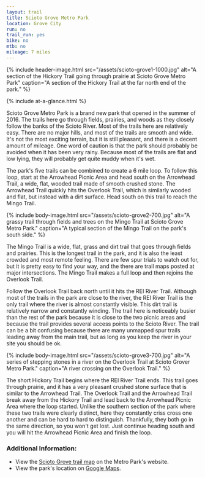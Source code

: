 ```yaml
---
layout: trail
title: Scioto Grove Metro Park
location: Grove City
run: no
trail_run: yes
bike: no
mtb: no
mileage: 7 miles
---
```

{% include header-image.html src="/assets/scioto-grove1-1000.jpg" alt="A section of the Hickory Trail going through prairie at Scioto Grove Metro Park" caption="A section of the Hickory Trail at the far north end of the park." %}

{% include at-a-glance.html %}

Scioto Grove Metro Park is a brand new park that opened in the summer of 2016.  The trails here go through fields, prairies, and woods as they closely follow the banks of the Scioto River.  Most of the trails here are relatively easy.  There are no major hills, and most of the trails are smooth and wide.  It's not the most exciting terrain, but it is still pleasant, and there is a decent amount of mileage.  One word of caution is that the park should probably be avoided when it has been very rainy.  Because most of the trails are flat and low lying, they will probably get quite muddy when it's wet.

The park's five trails can be combined to create a 6 mile loop.  To follow this loop, start at the Arrowhead Picnic Area and head south on the Arrowhead Trail, a wide, flat, wooded trail made of smooth crushed stone.  The Arrowhead Trail quickly hits the Overlook Trail, which is similarly wooded and flat, but instead with a dirt surface. Head south on this trail to reach the Mingo Trail.

{% include body-image.html src="/assets/scioto-grove2-700.jpg" alt="A grassy trail through fields and trees on the Mingo Trail at Scioto Grove Metro Park." caption="A typical section of the Mingo Trail on the park's south side." %}

The Mingo Trail is a wide, flat, grass and dirt trail that goes through fields and prairies.  This is the longest trail in the park, and it is also the least crowded and most remote feeling.  There are few spur trials to watch out for, but it is pretty easy to find your way, and the there are trail maps posted at major intersections.  The Mingo Trail makes a full loop and then rejoins the Overlook Trail.

Follow the Overlook Trail back north until it hits the REI River Trail.  Although most of the trails in the park are close to the river, the REI River Trail is the only trail where the river is almost constantly visible.  This dirt trail is relatively narrow and constantly winding.  The trail here is noticeably busier than the rest of the park because it is close to the two picnic areas and because the trail provides several access points to the Scioto River.  The trail can be a bit confusing because there are many unmapped spur trails leading away from the main trail, but as long as you keep the river in your site you should be ok.

{% include body-image.html src="/assets/scioto-grove3-700.jpg" alt="A series of stepping stones in a river on the Overlook Trail at Scioto Grover Metro Park." caption="A river crossing on the Overlook Trail." %}

The short Hickory Trail begins where the REI River Trail ends.  This trail goes through prairie, and it has a very pleasant crushed stone surface that is similar to the Arrowhead Trail.  The Overlook Trail and the Arrowhead Trail break away from the Hickory Trail and lead back to the Arrowhead Picnic Area where the loop started.  Unlike the southern section of the park where these two trails were clearly distinct, here they constantly criss cross one another and can be hard to hard to distinguish.  Thankfully, they both go in the same direction, so you won't get lost.  Just continue heading south and you will hit the Arrowhead Picnic Area and finish the loop.

### Additional Information:
* View the [Scioto Grove trail map](http://www.metroparks.net/parks-and-trails/scioto-grove/park-map/) on the Metro Park's website.
* View the park's location on [Google Maps](https://goo.gl/maps/it5ft5NrkN22).
